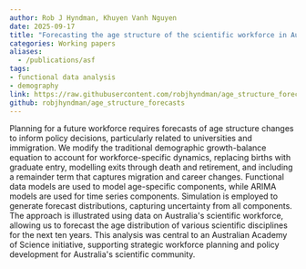 ```yaml
---
author: Rob J Hyndman, Khuyen Vanh Nguyen
date: 2025-09-17
title: "Forecasting the age structure of the scientific workforce in Australia"
categories: Working papers
aliases:
  - /publications/asf
tags:
- functional data analysis
- demography
link: https://raw.githubusercontent.com/robjhyndman/age_structure_forecasts/main/age_structure_forecasts.pdf
github: robjhyndman/age_structure_forecasts
---
```


Planning for a future workforce requires forecasts of age structure changes to inform policy decisions, particularly related to universities and immigration. We modify the traditional demographic growth-balance equation to account for workforce-specific dynamics, replacing births with graduate entry, modelling exits through death and retirement, and including a remainder term that captures migration and career changes. Functional data models are used to model age-specific components, while ARIMA models are used for time series components. Simulation is employed to generate forecast distributions, capturing uncertainty from all components. The approach is illustrated using data on Australia's scientific workforce, allowing us to forecast the age distribution of various scientific disciplines for the next ten years. This analysis was central to an Australian Academy of Science initiative, supporting strategic workforce planning and policy development for Australia's scientific community.
